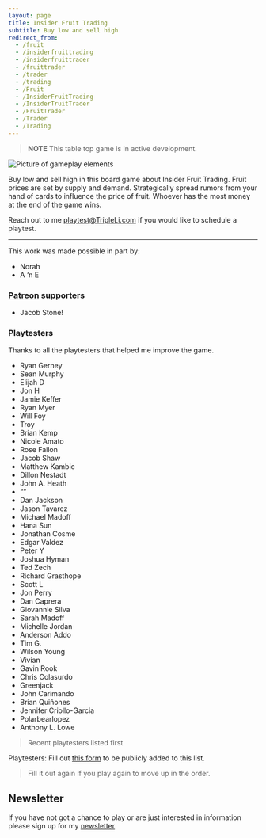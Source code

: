 ```yaml
---
layout: page
title: Insider Fruit Trading
subtitle: Buy low and sell high
redirect_from:
  - /fruit
  - /insiderfruittrading
  - /insiderfruittrader
  - /fruittrader
  - /trader
  - /trading
  - /Fruit
  - /InsiderFruitTrading
  - /InsiderTruitTrader
  - /FruitTrader
  - /Trader
  - /Trading
---
```


> **NOTE** 
> This table top game is in active development. 

![Picture of gameplay elements](/assets/img/Insider-Fruit-Trading_Game-pieces2.JPG)

Buy low and sell high in this board game about Insider Fruit Trading. Fruit prices are set by supply and demand. Strategically spread rumors from your hand of cards to influence the price of fruit. Whoever has the most money at the end of the game wins.

Reach out to me <playtest@TripleLi.com> if you would like to schedule a playtest.

___
This work was made possible in part by:

* Norah
* A ‘n E

### [Patreon](https://patreon.com/TripleLi) supporters

* Jacob Stone!

### Playtesters

Thanks to all the playtesters that helped me improve the game.

* Ryan Gerney
* Sean Murphy
* Elijah D
* Jon H
* Jamie Keffer
* Ryan Myer
* Will Foy
* Troy
* Brian Kemp
* Nicole Amato
* Rose Fallon
* Jacob Shaw
* Matthew Kambic
* Dillon Nestadt
* John A. Heath
* “”
* Dan Jackson
* Jason Tavarez
* Michael Madoff
* Hana Sun
* Jonathan Cosme
* Edgar Valdez
* Peter Y
* Joshua Hyman
* Ted Zech
* Richard Grasthope
* Scott L
* Jon Perry
* Dan Caprera 
* Giovannie Silva
* Sarah Madoff
* Michelle Jordan 
* Anderson Addo
* Tim G.
* Wilson Young
* Vivian
* Gavin Rook
* Chris Colasurdo
* Greenjack
* John Carimando
* Brian Quiñones
* Jennifer Criollo-Garcia 
* Polarbearlopez 
* Anthony L. Lowe

> Recent playtesters listed first

Playtesters: Fill out [this form](https://forms.gle/fdDuG1Amtx1wXTn28) to be publicly added to this list. 
> Fill it out again if you play again to move up in the order.

## Newsletter

If you have not got a chance to play or are just interested in information please sign up for my [newsletter](https://tripleli.com/newsletter)
